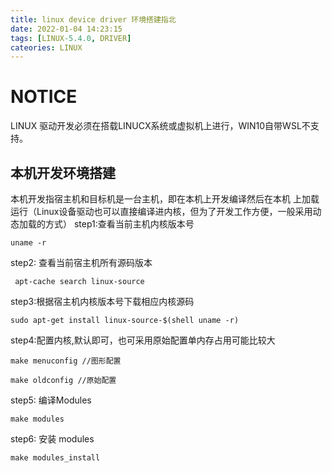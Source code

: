 ```yaml
---
title: linux device driver 环境搭建指北
date: 2022-01-04 14:23:15
tags: [LINUX-5.4.0, DRIVER]
cateories: LINUX
---
```

# NOTICE 
LINUX 驱动开发必须在搭载LINUCX系统或虚拟机上进行，WIN10自带WSL不支持。
## 本机开发环境搭建
本机开发指宿主机和目标机是一台主机，即在本机上开发编译然后在本机 上加载运行（Linux设备驱动也可以直接编译进内核，但为了开发工作方便，一般采用动态加载的方式）
step1:查看当前主机内核版本号

```
uname -r
```
step2: 查看当前宿主机所有源码版本
```
 apt-cache search linux-source
```
step3:根据宿主机内核版本号下载相应内核源码
```
sudo apt-get install linux-source-$(shell uname -r)
```
step4:配置内核,默认即可，也可采用原始配置单内存占用可能比较大
```
make menuconfig //图形配置

make oldconfig //原始配置
```
step5: 编译Modules
```
make modules
```
step6: 安装 modules
```
make modules_install
```



